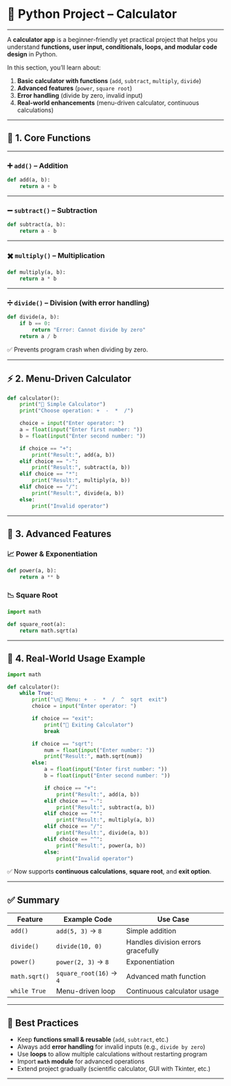 # 🧩 Python Project – Calculator

---

A **calculator app** is a beginner-friendly yet practical project that helps you understand **functions, user input, conditionals, loops, and modular code design** in Python.

In this section, you’ll learn about:

1. **Basic calculator with functions** (`add`, `subtract`, `multiply`, `divide`)
2. **Advanced features** (`power`, `square root`)
3. **Error handling** (divide by zero, invalid input)
4. **Real-world enhancements** (menu-driven calculator, continuous calculations)

---

## 🧠 1. Core Functions

---

### ➕ `add()` – Addition

```python
def add(a, b):
    return a + b
```

---

### ➖ `subtract()` – Subtraction

```python
def subtract(a, b):
    return a - b
```

---

### ✖️ `multiply()` – Multiplication

```python
def multiply(a, b):
    return a * b
```

---

### ➗ `divide()` – Division (with error handling)

```python
def divide(a, b):
    if b == 0:
        return "Error: Cannot divide by zero"
    return a / b
```

✅ Prevents program crash when dividing by zero.

---

## ⚡ 2. Menu-Driven Calculator

```python
def calculator():
    print("🧮 Simple Calculator")
    print("Choose operation: +  -  *  /")

    choice = input("Enter operator: ")
    a = float(input("Enter first number: "))
    b = float(input("Enter second number: "))

    if choice == "+":
        print("Result:", add(a, b))
    elif choice == "-":
        print("Result:", subtract(a, b))
    elif choice == "*":
        print("Result:", multiply(a, b))
    elif choice == "/":
        print("Result:", divide(a, b))
    else:
        print("Invalid operator")
```

---

## 🧾 3. Advanced Features

### 📈 Power & Exponentiation

```python
def power(a, b):
    return a ** b
```

### 📉 Square Root

```python
import math

def square_root(a):
    return math.sqrt(a)
```

---

## 🧪 4. Real-World Usage Example

```python
import math

def calculator():
    while True:
        print("\n📌 Menu: +  -  *  /  ^  sqrt  exit")
        choice = input("Enter operator: ")

        if choice == "exit":
            print("👋 Exiting Calculator")
            break

        if choice == "sqrt":
            num = float(input("Enter number: "))
            print("Result:", math.sqrt(num))
        else:
            a = float(input("Enter first number: "))
            b = float(input("Enter second number: "))

            if choice == "+":
                print("Result:", add(a, b))
            elif choice == "-":
                print("Result:", subtract(a, b))
            elif choice == "*":
                print("Result:", multiply(a, b))
            elif choice == "/":
                print("Result:", divide(a, b))
            elif choice == "^":
                print("Result:", power(a, b))
            else:
                print("Invalid operator")
```

✅ Now supports **continuous calculations**, **square root**, and **exit option**.

---

## ✅ Summary

| Feature       | Example Code            | Use Case                           |
| ------------- | ----------------------- | ---------------------------------- |
| `add()`       | `add(5, 3)` → `8`       | Simple addition                    |
| `divide()`    | `divide(10, 0)`         | Handles division errors gracefully |
| `power()`     | `power(2, 3)` → `8`     | Exponentiation                     |
| `math.sqrt()` | `square_root(16)` → `4` | Advanced math function             |
| `while True`  | Menu-driven loop        | Continuous calculator usage        |

---

## 🧠 Best Practices

* Keep **functions small & reusable** (`add`, `subtract`, etc.)
* Always add **error handling** for invalid inputs (e.g., `divide by zero`)
* Use **loops** to allow multiple calculations without restarting program
* Import **`math` module** for advanced operations
* Extend project gradually (scientific calculator, GUI with Tkinter, etc.)

---
